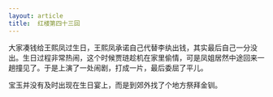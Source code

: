 ```yaml
---
layout: article
title:  红楼第四十三回
---
```


大家凑钱给王熙凤过生日，王熙凤承诺自己代替李纨出钱，其实最后自己一分没出。生日过程非常热闹，这个时候贾琏趁机在家里偷情，可是凤姐居然中途回来一趟撞见了。于是上演了一处闹剧，打成一片，最后委屈了平儿。

宝玉并没有及时出现在生日宴上，而是到郊外找了个地方祭拜金钏。

